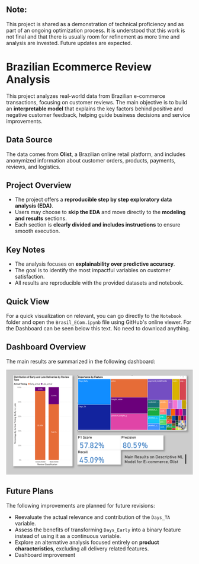 ## Note:

This project is shared as a demonstration of technical proficiency and as part of an ongoing optimization process. It is understood that this work is not final and that there is usually room for refinement as more time and analysis are invested. Future updates are expected.

# Brazilian Ecommerce Review Analysis

This project analyzes real-world data from Brazilian e-commerce transactions, focusing on customer reviews. The main objective is to build an **interpretable model** that explains the key factors behind positive and negative customer feedback, helping guide business decisions and service improvements.

## Data Source

The data comes from **Olist**, a Brazilian online retail platform, and includes anonymized information about customer orders, products, payments, reviews, and logistics.

## Project Overview

- The project offers a **reproducible step by step exploratory data analysis (EDA)**.
- Users may choose to **skip the EDA** and move directly to the **modeling and results** sections.
- Each section is **clearly divided and includes instructions** to ensure smooth execution.

## Key Notes

- The analysis focuses on **explainability over predictive accuracy**.
- The goal is to identify the most impactful variables on customer satisfaction.
- All results are reproducible with the provided datasets and notebook.

## Quick View

For a quick visualization on relevant, you can go directly to the `Notebook` folder and open the `Brasil_ECom.ipynb` file using GitHub's online viewer. For the Dashboard can be seen below this text. No need to download anything.

## Dashboard Overview

The main results are summarized in the following dashboard:

![Dashboard: RF_B_R2 (.49) Olist](Dashboard/RF_B_R2(.49)OlistPNG.png)

## Future Plans

The following improvements are planned for future revisions:
- Reevaluate the actual relevance and contribution of the `Days_TA ` variable.
- Assess the benefits of transforming `Days_Early` into a binary feature instead of using it as a continuous variable.
- Explore an alternative analysis focused entirely on **product characteristics**, excluding all delivery related features.
- Dashboard improvement 